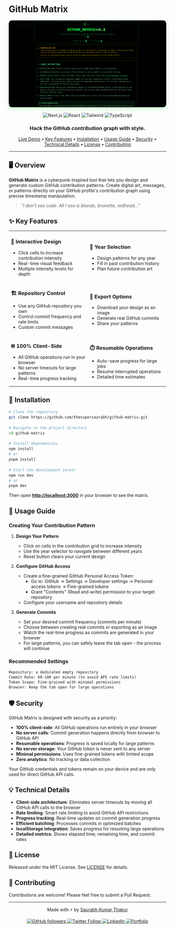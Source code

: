 # GitHub Matrix

<div align="center">
  <img src="public/og-image.png" alt="GitHub Matrix" width="800" style="border-radius: 10px; box-shadow: 0 5px 15px rgba(0, 255, 0, 0.2);" />
  
  <p align="center">
    <img src="https://img.shields.io/badge/next.js-15.1.0-black?style=for-the-badge&logo=next.js" alt="Next.js" />
    <img src="https://img.shields.io/badge/react-19.0.0-61DAFB?style=for-the-badge&logo=react" alt="React" />
    <img src="https://img.shields.io/badge/tailwind-3.3.0-38B2AC?style=for-the-badge&logo=tailwind-css" alt="Tailwind" />
    <img src="https://img.shields.io/badge/typescript-5.0.0-3178C6?style=for-the-badge&logo=typescript" alt="TypeScript" />
  </p>
  
  <h3>Hack the GitHub contribution graph with style.</h3>
  
  <p>
    <a href="https://ghm.thesaurabh.tech/">Live Demo</a> •
    <a href="#key-features">Key Features</a> •
    <a href="#installation">Installation</a> •
    <a href="#usage-guide">Usage Guide</a> •
    <a href="#security">Security</a> •
    <a href="#technical-details">Technical Details</a> •
    <a href="#license">License</a> •
    <a href="#contributing">Contributing</a>
  </p>
</div>

---

## 🖥️ Overview

**GitHub Matrix** is a cyberpunk-inspired tool that lets you design and generate custom GitHub contribution patterns. Create digital art, messages, or patterns directly on your GitHub profile's contribution graph using precise timestamp manipulation.

> _"I don't see code. All I see is blonde, brunette, redhead..."_

## ✨ Key Features

<table>
  <tr>
    <td width="50%">
      <h3>🎨 Interactive Design</h3>
      <ul>
        <li>Click cells to increase contribution intensity</li>
        <li>Real-time visual feedback</li>
        <li>Multiple intensity levels for depth</li>
      </ul>
    </td>
    <td width="50%">
      <h3>🔮 Year Selection</h3>
      <ul>
        <li>Design patterns for any year</li>
        <li>Fill in past contribution history</li>
        <li>Plan future contribution art</li>
      </ul>
    </td>
  </tr>
  <tr>
    <td width="50%">
      <h3>🏗️ Repository Control</h3>
      <ul>
        <li>Use any GitHub repository you own</li>
        <li>Control commit frequency and rate limits</li>
        <li>Custom commit messages</li>
      </ul>
    </td>
    <td width="50%">
      <h3>🔄 Export Options</h3>
      <ul>
        <li>Download your design as an image</li>
        <li>Generate real GitHub commits</li>
        <li>Share your patterns</li>
      </ul>
    </td>
  </tr>
  <tr>
    <td width="50%">
      <h3>🌐 100% Client-Side</h3>
      <ul>
        <li>All GitHub operations run in your browser</li>
        <li>No server timeouts for large patterns</li>
        <li>Real-time progress tracking</li>
      </ul>
    </td>
    <td width="50%">
      <h3>⏱️ Resumable Operations</h3>
      <ul>
        <li>Auto-save progress for large jobs</li>
        <li>Resume interrupted operations</li>
        <li>Detailed time estimates</li>
      </ul>
    </td>
  </tr>
</table>

## 🚀 Installation

```bash
# Clone the repository
git clone https://github.com/thesupersaurabh/github-matrix.git

# Navigate to the project directory
cd github-matrix

# Install dependencies
npm install
# or
pnpm install

# Start the development server
npm run dev
# or
pnpm dev
```

Then open **[http://localhost:3000](http://localhost:3000)** in your browser to see the matrix.

## 📖 Usage Guide

### Creating Your Contribution Pattern

1. **Design Your Pattern**
   - Click on cells in the contribution grid to increase intensity
   - Use the year selector to navigate between different years
   - Reset button clears your current design

2. **Configure GitHub Access**
   - Create a fine-grained GitHub Personal Access Token:
     - Go to: GitHub → Settings → Developer settings → Personal access tokens → Fine-grained tokens
     - Grant "Contents" (Read and write) permission to your target repository
   - Configure your username and repository details

3. **Generate Commits**
   - Set your desired commit frequency (commits per minute)
   - Choose between creating real commits or exporting as an image
   - Watch the real-time progress as commits are generated in your browser
   - For large patterns, you can safely leave the tab open - the process will continue

### Recommended Settings

```
Repository: a dedicated empty repository
Commit Rate: 60-100 per minute (to avoid API rate limits)
Token Scope: Fine-grained with minimal permissions
Browser: Keep the tab open for large operations
```

## 🛡️ Security

GitHub Matrix is designed with security as a priority:

- **100% client-side**: All GitHub operations run entirely in your browser 
- **No server calls**: Commit generation happens directly from browser to GitHub API
- **Resumable operations**: Progress is saved locally for large patterns
- **No server storage**: Your GitHub token is never sent to any server
- **Minimal permissions**: Uses fine-grained tokens with limited scope
- **Zero analytics**: No tracking or data collection

Your GitHub credentials and tokens remain on your device and are only used for direct GitHub API calls.

## 💡 Technical Details

- **Client-side architecture**: Eliminates server timeouts by moving all GitHub API calls to the browser
- **Rate limiting**: Smart rate limiting to avoid GitHub API restrictions
- **Progress tracking**: Real-time updates on commit generation progress
- **Efficient batching**: Processes commits in optimized batches
- **localStorage integration**: Saves progress for resuming large operations
- **Detailed metrics**: Shows elapsed time, remaining time, and commit rates

## 📃 License

Released under the MIT License. See [LICENSE](https://github.com/thesupersaurabh/github-matrix/blob/main/LICENSE) for details.

## 🤝 Contributing

Contributions are welcome! Please feel free to submit a Pull Request.

---

<div align="center">
  <p>Made with ⚡ by <a href="https://github.com/thesupersaurabh">Saurabh Kumar Thakur</a></p>
  <p>
    <a href="https://github.com/thesupersaurabh">
      <img src="https://img.shields.io/github/followers/thesupersaurabh?label=Follow&style=social" alt="GitHub followers" />
    </a>
    <a href="https://twitter.com/thesupersaurabh">
      <img src="https://img.shields.io/twitter/follow/thesupersaurabh?style=social" alt="Twitter Follow" />
    </a>
    <a href="https://linkedin.com/in/thesupersaurabh">
      <img src="https://img.shields.io/badge/LinkedIn-Connect-blue?style=social&logo=linkedin" alt="LinkedIn" />
    </a>
    <a href="https://thesaurabh.tech">
      <img src="https://img.shields.io/badge/Portfolio-thesaurabh.tech-green?style=social" alt="Portfolio" />
    </a>
  </p>
</div> 
